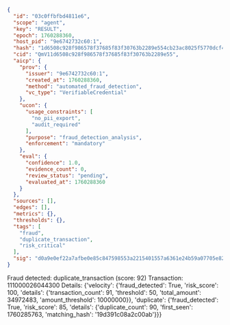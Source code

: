 ```json
{
  "id": "03c0ffbfbd4811e6",
  "scope": "agent",
  "key": "RESULT",
  "epoch": 1760288360,
  "host_pid": "9e6742732c60:1",
  "hash": "1d6508c928f986578f37685f83f30763b2289e554cb23ac8025f5770dcf40fb6",
  "cid": "QmV11d6508c928f986578f37685f83f30763b2289e55",
  "aicp": {
    "prov": {
      "issuer": "9e6742732c60:1",
      "created_at": 1760288360,
      "method": "automated_fraud_detection",
      "vc_type": "VerifiableCredential"
    },
    "ucon": {
      "usage_constraints": [
        "no_pii_export",
        "audit_required"
      ],
      "purpose": "fraud_detection_analysis",
      "enforcement": "mandatory"
    },
    "eval": {
      "confidence": 1.0,
      "evidence_count": 0,
      "review_status": "pending",
      "evaluated_at": 1760288360
    }
  },
  "sources": [],
  "edges": [],
  "metrics": {},
  "thresholds": {},
  "tags": [
    "fraud",
    "duplicate_transaction",
    "risk_critical"
  ],
  "sig": "d0a9e0ef22a7afbe0e85c847598553a2215401557a6361e24b59a07705e827cc"
}
```

Fraud detected: duplicate_transaction (score: 92)
Transaction: 111000026044300
Details: {'velocity': {'fraud_detected': True, 'risk_score': 100, 'details': {'transaction_count': 91, 'threshold': 50, 'total_amount': 34972483, 'amount_threshold': 10000000}}, 'duplicate': {'fraud_detected': True, 'risk_score': 85, 'details': {'duplicate_count': 90, 'first_seen': 1760285763, 'matching_hash': '19d391c08a2c00ab'}}}